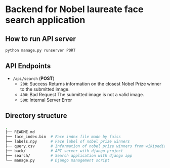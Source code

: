 # Backend for Nobel laureate face search application

## How to run API server

```bash
python manage.py runserver PORT
```

## API Endpoints

- `/api/search` (**POST**)
  - `200`: Success
    Returns information on the closest Nobel Prize winner to the submitted image.
  - `400`: Bad Request
    The submitted image is not a valid image.
  - `500`: Internal Server Error

## Directory structure

```bash
.
├── README.md
├── face_index.bin  # Face index file made by faiss
├── labels.npy      # Face label of nobel prize winners
├── query.csv       # Information of nobel prize winners from wikipedia
├── back/           # API server with django project
├── search/         # Search application with django app
└── manage.py       # Django management script
```
